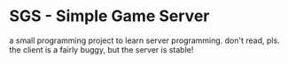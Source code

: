 **SGS** - **S**imple **G**ame **S**erver
========================

a small programming project to learn server programming. don't read, pls.
the client is a fairly buggy, but the server is stable!
